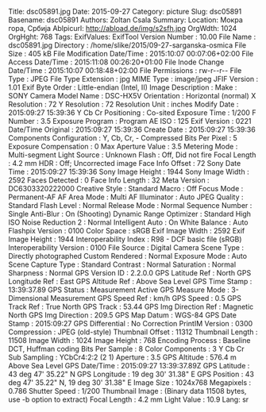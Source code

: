 Title: dsc05891.jpg
Date: 2015-09-27
Category: picture
Slug: dsc05891
Basename: dsc05891
Authors: Zoltan Csala
Summary:
Location: Мокра гора, Србија
Ablpicurl: http://abload.de/img/s2sfh.jpg
OrgWdth: 1024
OrgHght: 768
Tags:
ExifValues: ExifTool Version Number : 10.00
            File Name : dsc05891.jpg
            Directory : /home/slike/2015/09-27-sarganska-osmica
            File Size : 405 kB
            File Modification Date/Time : 2015:10:07 00:07:06+02:00
            File Access Date/Time : 2015:11:08 00:26:20+01:00
            File Inode Change Date/Time : 2015:10:07 00:18:48+02:00
            File Permissions : rw-r--r--
            File Type : JPEG
            File Type Extension : jpg
            MIME Type : image/jpeg
            JFIF Version : 1.01
            Exif Byte Order : Little-endian (Intel, II)
            Image Description :
            Make : SONY
            Camera Model Name : DSC-HX5V
            Orientation : Horizontal (normal)
            X Resolution : 72
            Y Resolution : 72
            Resolution Unit : inches
            Modify Date : 2015:09:27 15:39:36
            Y Cb Cr Positioning : Co-sited
            Exposure Time : 1/200
            F Number : 3.5
            Exposure Program : Program AE
            ISO : 125
            Exif Version : 0221
            Date/Time Original : 2015:09:27 15:39:36
            Create Date : 2015:09:27 15:39:36
            Components Configuration : Y, Cb, Cr, -
            Compressed Bits Per Pixel : 5
            Exposure Compensation : 0
            Max Aperture Value : 3.5
            Metering Mode : Multi-segment
            Light Source : Unknown
            Flash : Off, Did not fire
            Focal Length : 4.2 mm
            HDR : Off; Uncorrected image
            Face Info Offset : 72
            Sony Date Time : 2015:09:27 15:39:36
            Sony Image Height : 1944
            Sony Image Width : 2592
            Faces Detected : 0
            Face Info Length : 32
            Meta Version : DC6303320222000
            Creative Style : Standard
            Macro : Off
            Focus Mode : Permanent-AF
            AF Area Mode : Multi
            AF Illuminator : Auto
            JPEG Quality : Standard
            Flash Level : Normal
            Release Mode : Normal
            Sequence Number : Single
            Anti-Blur : On (Shooting)
            Dynamic Range Optimizer : Standard
            High ISO Noise Reduction 2 : Normal
            Intelligent Auto : On
            White Balance : Auto
            Flashpix Version : 0100
            Color Space : sRGB
            Exif Image Width : 2592
            Exif Image Height : 1944
            Interoperability Index : R98 - DCF basic file (sRGB)
            Interoperability Version : 0100
            File Source : Digital Camera
            Scene Type : Directly photographed
            Custom Rendered : Normal
            Exposure Mode : Auto
            Scene Capture Type : Standard
            Contrast : Normal
            Saturation : Normal
            Sharpness : Normal
            GPS Version ID : 2.2.0.0
            GPS Latitude Ref : North
            GPS Longitude Ref : East
            GPS Altitude Ref : Above Sea Level
            GPS Time Stamp : 13:39:37.89
            GPS Status : Measurement Active
            GPS Measure Mode : 3-Dimensional Measurement
            GPS Speed Ref : km/h
            GPS Speed : 0.5
            GPS Track Ref : True North
            GPS Track : 53.44
            GPS Img Direction Ref : Magnetic North
            GPS Img Direction : 209.5
            GPS Map Datum : WGS-84
            GPS Date Stamp : 2015:09:27
            GPS Differential : No Correction
            PrintIM Version : 0300
            Compression : JPEG (old-style)
            Thumbnail Offset : 11312
            Thumbnail Length : 11508
            Image Width : 1024
            Image Height : 768
            Encoding Process : Baseline DCT, Huffman coding
            Bits Per Sample : 8
            Color Components : 3
            Y Cb Cr Sub Sampling : YCbCr4:2:2 (2 1)
            Aperture : 3.5
            GPS Altitude : 576.4 m Above Sea Level
            GPS Date/Time : 2015:09:27 13:39:37.89Z
            GPS Latitude : 43 deg 47' 35.22" N
            GPS Longitude : 19 deg 30' 31.38" E
            GPS Position : 43 deg 47' 35.22" N, 19 deg 30' 31.38" E
            Image Size : 1024x768
            Megapixels : 0.786
            Shutter Speed : 1/200
            Thumbnail Image : (Binary data 11508 bytes, use -b option to extract)
            Focal Length : 4.2 mm
            Light Value : 10.9
Lang: sr

